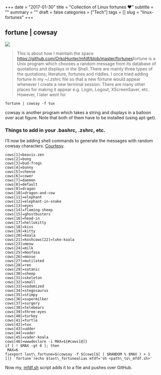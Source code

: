 +++
date = "2017-01-30"
title = "Collection of Linux fortunes ❤"
subtitle = ""
summary = ""
draft = false
categories = ["Tech"]
tags = []
slug = "linux-fortunes"
+++

## fortune | cowsay

![](/img/1*rCj17HZPwiRZRpJb-_IOJw.png)
> This is about how I maintain the space <https://github.com/OrkoHunter/mfdf/blob/master/fortunes>fortune is a Unix program which chooses a random message from its database of quotations and displays in the Shell. There are mainly three types of the quotations; literature, fortunes and riddles. I once tried adding fortune in my ~/.zshrc file so that a new fortune would appear whenever I create a new terminal session. There are many other places for making it appear e.g. Login, Logout, XScreenSaver, etc. However, I later went for

```
fortune | cowsay -f tux
```

cowsay is another program which takes a string and displays in a balloon over acat figure. Note that both of them have to be installed (using apt-get).

### Things to add in your .bashrc, .zshrc, etc.

I’ll now be adding shell commands to generate the messages with random cowsay characters. [Courtesy](https://gist.githubusercontent.com/jackinloadup/732325/raw/422d2175d5561b8d47e19232696c9e043b7b4e37/generate-cowsay).

```
cows[1]=beavis.zen
cows[2]=bong
cows[3]=bud-frogs
cows[4]=bunny
cows[5]=cheese
cows[6]=cower
cows[7]=daemon
cows[8]=default
cows[9]=dragon
cows[10]=dragon-and-cow
cows[11]=elephant
cows[12]=elephant-in-snake
cows[13]=eyes
cows[14]=flaming-sheep
cows[15]=ghostbusters
cows[16]=head-in
cows[17]=hellokitty
cows[18]=kiss
cows[19]=kitty
cows[20]=koala
cows[21]=koshcows[22]=luke-koala
cows[23]=meow
cows[24]=milk
cows[25]=moofasa
cows[26]=moose
cows[27]=mutilated
cows[28]=ren
cows[29]=satanic
cows[30]=sheep
cows[31]=skeleton
cows[32]=small
cows[33]=sodomized
cows[34]=stegosaurus
cows[35]=stimpy
cows[36]=supermilker
cows[37]=surgery
cows[38]=telebears
cows[39]=three-eyes
cows[40]=turkey
cows[41]=turtle
cows[42]=tux
cows[43]=udder
cows[44]=vader
cows[45]=vader-koala
cows[46]=wwwdeclare -i MAX=${#cows[@]}
if [ ! $MAX -gt 0 ]; then
 MAX=6
fiexport last\_fortune=$(cowsay -f ${cows[$[ ( $RANDOM % $MAX ) + 1 ]]} `fortune`)echo $last\_fortunealias mfdf='sh <path\_to\_mfdf.sh>'
```

Now my, [mfdf.sh](https://github.com/orkohunter/mfdf) script adds it to a file and pushes over GitHub.

